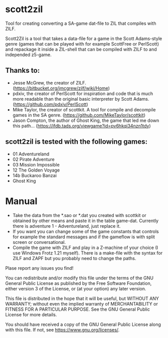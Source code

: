 # scott2zil
Tool for creating converting a SA-game dat-file to ZIL that compiles with ZILF. 

Scott2Zil is a tool that takes a data-file for a game in the Scott Adams-style genre (games that can be played with for example ScottFree or PerlScott) and repackage it inside a ZIL-shell that can be compiled with ZILF to and independed z5-game.

## Thanks to:
* Jesse McGrew, the creator of ZILF. (https://bitbucket.org/jmcgrew/zilf/wiki/Home)
* pdxiv, the creator of PerlScott for inspiration and code that is much more readable than the original basic interpreter by Scott Adams. (https://github.com/pdxiv/PerlScott)
* Mike Taylor, the creator of scottkit. A tool for compile and decompile games in the SA genre. (https://github.com/MikeTaylor/scottkit)
* Jason Compton, the author of Ghost King, the game that led me down this path... (https://ifdb.tads.org/viewgame?id=pv6hkqi34nzn1tdy)

## scott2zil is tested with the following games:
 - 01  Adventureland
 - 02  Pirate Adventure
 - 03  Mission Impossible
 - 12  The Golden Voyage
 - 14b Buckaroo Banzai
 - Ghost King

# Manual
* Take the data from the *.sao or *.dat you created with scottkit or obtained by other means and paste it in the table game-dat. Currently there is adventure 1 - Adventureland, just replace it.
* If you want you can change some of the game constants that controls for example the standard messages and if the gameflow is with split screen or conversational.
* Compile the game with ZILF and play in a Z-machine of your choice (I use Windows Frotz 1.21 myself). There is a make-file with the syntax for ZILF and ZAPF but you probably need to change the paths.

Plase report any issues you find!

You can redistribute and/or modify this file under the terms of the GNU General Public License as published by the Free Software Foundation, either version 3 of the License, or (at your option) any later version.

This file is distributed in the hope that it will be useful, but WITHOUT ANY WARRANTY; without even the implied warranty of MERCHANTABILITY or FITNESS FOR A PARTICULAR PURPOSE. See the GNU General Public License for more details.

You should have received a copy of the GNU General Public License along with this file. If not, see <https://www.gnu.org/licenses/>.
